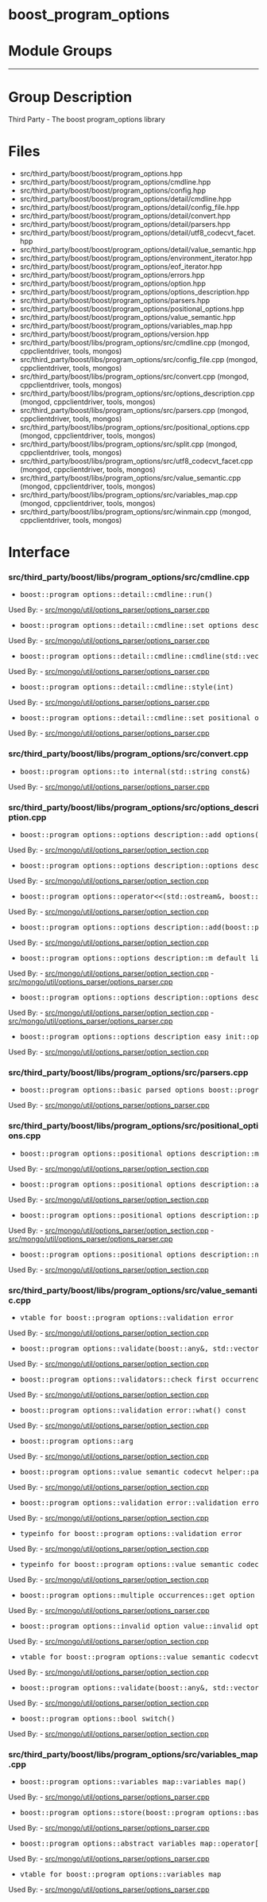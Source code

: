 # boost\_program\_options

# Module Groups

-------------

# Group Description
Third Party - The boost program\_options library

# Files
- src/third\_party/boost/boost/program\_options.hpp
- src/third\_party/boost/boost/program\_options/cmdline.hpp
- src/third\_party/boost/boost/program\_options/config.hpp
- src/third\_party/boost/boost/program\_options/detail/cmdline.hpp
- src/third\_party/boost/boost/program\_options/detail/config\_file.hpp
- src/third\_party/boost/boost/program\_options/detail/convert.hpp
- src/third\_party/boost/boost/program\_options/detail/parsers.hpp
- src/third\_party/boost/boost/program\_options/detail/utf8\_codecvt\_facet.hpp
- src/third\_party/boost/boost/program\_options/detail/value\_semantic.hpp
- src/third\_party/boost/boost/program\_options/environment\_iterator.hpp
- src/third\_party/boost/boost/program\_options/eof\_iterator.hpp
- src/third\_party/boost/boost/program\_options/errors.hpp
- src/third\_party/boost/boost/program\_options/option.hpp
- src/third\_party/boost/boost/program\_options/options\_description.hpp
- src/third\_party/boost/boost/program\_options/parsers.hpp
- src/third\_party/boost/boost/program\_options/positional\_options.hpp
- src/third\_party/boost/boost/program\_options/value\_semantic.hpp
- src/third\_party/boost/boost/program\_options/variables\_map.hpp
- src/third\_party/boost/boost/program\_options/version.hpp
- src/third\_party/boost/libs/program\_options/src/cmdline.cpp   (mongod, cppclientdriver, tools, mongos)
- src/third\_party/boost/libs/program\_options/src/config\_file.cpp   (mongod, cppclientdriver, tools, mongos)
- src/third\_party/boost/libs/program\_options/src/convert.cpp   (mongod, cppclientdriver, tools, mongos)
- src/third\_party/boost/libs/program\_options/src/options\_description.cpp   (mongod, cppclientdriver, tools, mongos)
- src/third\_party/boost/libs/program\_options/src/parsers.cpp   (mongod, cppclientdriver, tools, mongos)
- src/third\_party/boost/libs/program\_options/src/positional\_options.cpp   (mongod, cppclientdriver, tools, mongos)
- src/third\_party/boost/libs/program\_options/src/split.cpp   (mongod, cppclientdriver, tools, mongos)
- src/third\_party/boost/libs/program\_options/src/utf8\_codecvt\_facet.cpp   (mongod, cppclientdriver, tools, mongos)
- src/third\_party/boost/libs/program\_options/src/value\_semantic.cpp   (mongod, cppclientdriver, tools, mongos)
- src/third\_party/boost/libs/program\_options/src/variables\_map.cpp   (mongod, cppclientdriver, tools, mongos)
- src/third\_party/boost/libs/program\_options/src/winmain.cpp   (mongod, cppclientdriver, tools, mongos)

# Interface

### src/third\_party/boost/libs/program\_options/src/cmdline.cpp

- <pre>boost::program_options::detail::cmdline::run()</pre>
Used By:
    - [src/mongo/util/options\_parser/options\_parser.cpp](../startup\_initialization)

- <pre>boost::program_options::detail::cmdline::set_options_description(boost::program_options::options_description const&)</pre>
Used By:
    - [src/mongo/util/options\_parser/options\_parser.cpp](../startup\_initialization)

- <pre>boost::program_options::detail::cmdline::cmdline(std::vector<std::string, std::allocator<std::string> > const&)</pre>
Used By:
    - [src/mongo/util/options\_parser/options\_parser.cpp](../startup\_initialization)

- <pre>boost::program_options::detail::cmdline::style(int)</pre>
Used By:
    - [src/mongo/util/options\_parser/options\_parser.cpp](../startup\_initialization)

- <pre>boost::program_options::detail::cmdline::set_positional_options(boost::program_options::positional_options_description const&)</pre>
Used By:
    - [src/mongo/util/options\_parser/options\_parser.cpp](../startup\_initialization)

### src/third\_party/boost/libs/program\_options/src/convert.cpp

- <pre>boost::program_options::to_internal(std::string const&)</pre>
Used By:
    - [src/mongo/util/options\_parser/options\_parser.cpp](../startup\_initialization)

### src/third\_party/boost/libs/program\_options/src/options\_description.cpp

- <pre>boost::program_options::options_description::add_options()</pre>
Used By:
    - [src/mongo/util/options\_parser/option\_section.cpp](../startup\_initialization)

- <pre>boost::program_options::options_description::options_description(std::string const&, unsigned int, unsigned int)</pre>
Used By:
    - [src/mongo/util/options\_parser/option\_section.cpp](../startup\_initialization)

- <pre>boost::program_options::operator<<(std::ostream&, boost::program_options::options_description const&)</pre>
Used By:
    - [src/mongo/util/options\_parser/option\_section.cpp](../startup\_initialization)

- <pre>boost::program_options::options_description::add(boost::program_options::options_description const&)</pre>
Used By:
    - [src/mongo/util/options\_parser/option\_section.cpp](../startup\_initialization)

- <pre>boost::program_options::options_description::m_default_line_length</pre>
Used By:
    - [src/mongo/util/options\_parser/option\_section.cpp](../startup\_initialization)
    - [src/mongo/util/options\_parser/options\_parser.cpp](../startup\_initialization)

- <pre>boost::program_options::options_description::options_description(unsigned int, unsigned int)</pre>
Used By:
    - [src/mongo/util/options\_parser/option\_section.cpp](../startup\_initialization)
    - [src/mongo/util/options\_parser/options\_parser.cpp](../startup\_initialization)

- <pre>boost::program_options::options_description_easy_init::operator()(char const*, boost::program_options::value_semantic const*, char const*)</pre>
Used By:
    - [src/mongo/util/options\_parser/option\_section.cpp](../startup\_initialization)

### src/third\_party/boost/libs/program\_options/src/parsers.cpp

- <pre>boost::program_options::basic_parsed_options<char> boost::program_options::parse_config_file<char>(std::basic_istream<char, std::char_traits<char> >&, boost::program_options::options_description const&, bool)</pre>
Used By:
    - [src/mongo/util/options\_parser/options\_parser.cpp](../startup\_initialization)

### src/third\_party/boost/libs/program\_options/src/positional\_options.cpp

- <pre>boost::program_options::positional_options_description::max_total_count() const</pre>
Used By:
    - [src/mongo/util/options\_parser/option\_section.cpp](../startup\_initialization)

- <pre>boost::program_options::positional_options_description::add(char const*, int)</pre>
Used By:
    - [src/mongo/util/options\_parser/option\_section.cpp](../startup\_initialization)

- <pre>boost::program_options::positional_options_description::positional_options_description()</pre>
Used By:
    - [src/mongo/util/options\_parser/option\_section.cpp](../startup\_initialization)
    - [src/mongo/util/options\_parser/options\_parser.cpp](../startup\_initialization)

- <pre>boost::program_options::positional_options_description::name_for_position(unsigned int) const</pre>
Used By:
    - [src/mongo/util/options\_parser/option\_section.cpp](../startup\_initialization)

### src/third\_party/boost/libs/program\_options/src/value\_semantic.cpp

- <pre>vtable for boost::program_options::validation_error</pre>
Used By:
    - [src/mongo/util/options\_parser/option\_section.cpp](../startup\_initialization)

- <pre>boost::program_options::validate(boost::any&, std::vector<std::string, std::allocator<std::string> > const&, bool*, int)</pre>
Used By:
    - [src/mongo/util/options\_parser/option\_section.cpp](../startup\_initialization)

- <pre>boost::program_options::validators::check_first_occurrence(boost::any const&)</pre>
Used By:
    - [src/mongo/util/options\_parser/option\_section.cpp](../startup\_initialization)

- <pre>boost::program_options::validation_error::what() const</pre>
Used By:
    - [src/mongo/util/options\_parser/option\_section.cpp](../startup\_initialization)

- <pre>boost::program_options::arg</pre>
Used By:
    - [src/mongo/util/options\_parser/option\_section.cpp](../startup\_initialization)

- <pre>boost::program_options::value_semantic_codecvt_helper<char>::parse(boost::any&, std::vector<std::string, std::allocator<std::string> > const&, bool) const</pre>
Used By:
    - [src/mongo/util/options\_parser/option\_section.cpp](../startup\_initialization)

- <pre>boost::program_options::validation_error::validation_error(boost::program_options::validation_error::kind_t, std::string const&, std::string const&)</pre>
Used By:
    - [src/mongo/util/options\_parser/option\_section.cpp](../startup\_initialization)

- <pre>typeinfo for boost::program_options::validation_error</pre>
Used By:
    - [src/mongo/util/options\_parser/option\_section.cpp](../startup\_initialization)

- <pre>typeinfo for boost::program_options::value_semantic_codecvt_helper<char></pre>
Used By:
    - [src/mongo/util/options\_parser/option\_section.cpp](../startup\_initialization)

- <pre>boost::program_options::multiple_occurrences::get_option_name() const</pre>
Used By:
    - [src/mongo/util/options\_parser/options\_parser.cpp](../startup\_initialization)

- <pre>boost::program_options::invalid_option_value::invalid_option_value(std::string const&)</pre>
Used By:
    - [src/mongo/util/options\_parser/option\_section.cpp](../startup\_initialization)

- <pre>vtable for boost::program_options::value_semantic_codecvt_helper<char></pre>
Used By:
    - [src/mongo/util/options\_parser/option\_section.cpp](../startup\_initialization)

- <pre>boost::program_options::validate(boost::any&, std::vector<std::string, std::allocator<std::string> > const&, std::string*, int)</pre>
Used By:
    - [src/mongo/util/options\_parser/option\_section.cpp](../startup\_initialization)

- <pre>boost::program_options::bool_switch()</pre>
Used By:
    - [src/mongo/util/options\_parser/option\_section.cpp](../startup\_initialization)

### src/third\_party/boost/libs/program\_options/src/variables\_map.cpp

- <pre>boost::program_options::variables_map::variables_map()</pre>
Used By:
    - [src/mongo/util/options\_parser/options\_parser.cpp](../startup\_initialization)

- <pre>boost::program_options::store(boost::program_options::basic_parsed_options<char> const&, boost::program_options::variables_map&, bool)</pre>
Used By:
    - [src/mongo/util/options\_parser/options\_parser.cpp](../startup\_initialization)

- <pre>boost::program_options::abstract_variables_map::operator[](std::string const&) const</pre>
Used By:
    - [src/mongo/util/options\_parser/options\_parser.cpp](../startup\_initialization)

- <pre>vtable for boost::program_options::variables_map</pre>
Used By:
    - [src/mongo/util/options\_parser/options\_parser.cpp](../startup\_initialization)
